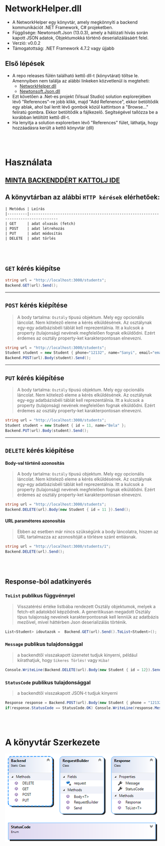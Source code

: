 # NetworkHelper.dll

- A NetworkHelper egy könyvtár, amely megkönnyíti a backend kommunikációt .NET Framework, C# projeketben.
- Függősége: Newtonsoft.Json (13.0.3), amely a hálózati hívás során kapott JSON adatok, Objektumokká történő deserializálásáért felel.
- Verzió: v0.0.2
- Támogatottság: .NET Framework 4.7.2 vagy újjabb

## Első lépések
- A repo releases fülén található kettő dll-t (könyvtárat) töltse le. Amennyiben nem találja az alábbi linkeken közvetlenül is megteheti:
    - [NetworkHelper.dll](https://github.com/vellt/Network_Helper_Library/releases/download/v0.0.3/NetworkHelper.dll)
    - [Newtonsoft.Json.dll](https://github.com/vellt/Network_Helper_Library/releases/download/v0.0.3/Newtonsoft.Json.dll)
- Ezt követően a .Net-es projekt (Visual Studio) solution explorerjében lévő "References"-re jobb klikk, majd "Add Refenence", ekkor betöltődik egy ablak, ahol bal lentt lévő gombok közül kattintson a "Browse..." felíratú gombra.
Ekkor betöltődik a fájlkezelő. Segítségével tallózza be a korábban letöltött kettő dll-t.
- Ha lenyitja a solution explorerben lévő "References" fület, láthatja, hogy hozzáadásra került a kettő könyvtár (dll)


<br><br>

# Használata

## [MINTA BACKENDDÉRT KATTOLJ IDE](https://github.com/vellt/Network_Helper_Library/blob/master/minta_backend.js)

## A könyvtárban az alábbi `HTTP kérések` elérhetőek:
    | Metódus | Leírás                                     
    |---------|-----------------------------------------------------------------------------------
    | GET     | adat olvasás (fetch)                       
    | POST    | adat létrehozás                            
    | PUT     | adat módosítás                             
    | DELETE  | adat törlés                    


<br><br>

## `GET` kérés kiépítse
```C#
string url = "http://localhost:3000/students";
Backend.GET(url).Send();
```

-------------

## `POST` kérés kiépítése
> A body tartalma: `Osztály` típusú objektum. Mely egy opcionális láncolat. Nem kötelező eleme a kérés elküldésének. Az osztálynak egy-egy adatbázisbéli táblát kell reprezentálnia. Itt a kulcsok a property (tulajonság) nevének megfelelően fognak elküldődni. Ezért érdemes az osztály property-ket karakterpontosan elnevezni.
```C#
string url = "http://localhost:3000/students";
Student student = new Student { phone="12132", name="Sanyi", email="email"};
Backend.POST(url).Body(student).Send();
```

-------------

## `PUT` kérés kiépítése
> A body tartalma: `Osztály` típusú objektum. Mely egy opcionális láncolat. Nem kötelező eleme a kérés elküldésének. Az osztálynak egy-egy adatbázisbéli táblát kell reprezentálnia. Itt a kulcsok a property (tulajonság) nevének megfelelően fognak elküldődni. Ezért érdemes az osztály property-ket karakterpontosan elnevezni.
```C#
string url = "http://localhost:3000/students";
Student student = new Student { id = 11, name="Bela" };
Backend.PUT(url).Body(student).Send();
```

-------------

## `DELETE` kérés kiépítése
#### Body-val történő azonosítás
> A body tartalma: `Osztály` típusú objektum. Mely egy opcionális láncolat. Nem kötelező eleme a kérés elküldésének. Az osztálynak egy-egy adatbázisbéli táblát kell reprezentálnia. Itt a kulcsok a property (tulajonság) nevének megfelelően fognak elküldődni. Ezért érdemes az osztály property-ket karakterpontosan elnevezni.
```C#
string url = "http://localhost:3000/students";
Backend.DELETE(url).Body(new Student { id = 11 }).Send();
```
#### URL paraméteres azonosítás
> Ebben az esetben már nincs szükségünk a body láncolatra, hiszen az URL tartalmazza az azonosítóját a törlésre szánt entiásnak.
```C#
string url = "http://localhost:3000/students/1";
Backend.DELETE(url).Send();
```

<br><br>

## Response-ból adatkinyerés
### `ToList` publikus függvénnyel
> Visszatérési értéke listbába rendezett Osztály objektumok, melyek a fetch-elt adatokból képződnek. A generitikusan megadott Osztály típus tulajonság neveinek karakterpontosnak kell lenniük az adatbázis mezőivel, mivel háttérben Json deserializálás történik.
```C#
List<Student> idoutazok =  Backend.GET(url).Send().ToList<Student>();
```

### `Message` publikus tulajdonsággal
> a backendtől visszakapott üzenetet tudjuk kinyerni, például kiírathatjuk, hogy `Sikeres Törlés!` vagy `Hiba!`
```C#
Console.WriteLine(Backend.DELETE(url).Body(new Student { id = 12}).Send().Message);
```

### `StatusCode` publikus tulajdonsággal
> a backendtől visszakapott JSON-t tudjuk kinyerni
```C#
Response response = Backend.POST(url).Body(new Student { phone = "12132", name = "Sanyi", email = "email" }).Send();
if(response.StatusCode == StatusCode.OK) Console.WriteLine(response.Message);
```

<br><br>


# A könyvtár Szerkezete
![](https://raw.githubusercontent.com/vellt/Network_Helper_Library/master/ClassDiagram.png)

